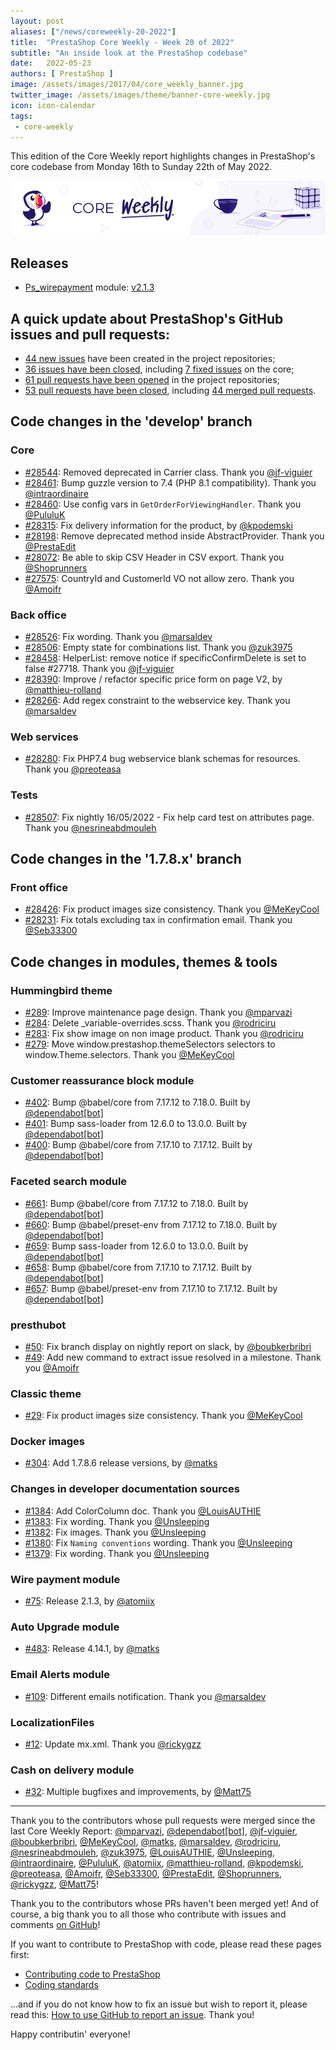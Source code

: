 ```yaml
---
layout: post
aliases: ["/news/coreweekly-20-2022"]
title:  "PrestaShop Core Weekly - Week 20 of 2022"
subtitle: "An inside look at the PrestaShop codebase"
date:   2022-05-23
authors: [ PrestaShop ]
image: /assets/images/2017/04/core_weekly_banner.jpg
twitter_image: /assets/images/theme/banner-core-weekly.jpg
icon: icon-calendar
tags:
 - core-weekly
---
```


This edition of the Core Weekly report highlights changes in PrestaShop's core codebase from Monday 16th to Sunday 22th of May 2022.

![Core Weekly banner](/assets/images/2018/12/banner-core-weekly.jpg)

## Releases

* [Ps_wirepayment](https://github.com/PrestaShop/ps_wirepayment) module: [v2.1.3](https://github.com/PrestaShop/ps_wirepayment/releases/tag/v2.1.3)

## A quick update about PrestaShop's GitHub issues and pull requests:

- [44 new issues](https://github.com/search?q=org%3APrestaShop+is%3Apublic++-repo%3Aprestashop%2Fprestashop.github.io++is%3Aissue+created%3A2022-05-16..2022-05-22) have been created in the project repositories;
- [36 issues have been closed](https://github.com/search?q=org%3APrestaShop+is%3Apublic++-repo%3Aprestashop%2Fprestashop.github.io++is%3Aissue+closed%3A2022-05-16..2022-05-22), including [7 fixed issues](https://github.com/search?q=org%3APrestaShop+is%3Apublic++-repo%3Aprestashop%2Fprestashop.github.io++is%3Aissue+label%3Afixed+closed%3A2022-05-16..2022-05-22) on the core;
- [61 pull requests have been opened](https://github.com/search?q=org%3APrestaShop+is%3Apublic++-repo%3Aprestashop%2Fprestashop.github.io++is%3Apr+created%3A2022-05-16..2022-05-22) in the project repositories;
- [53 pull requests have been closed](https://github.com/search?q=org%3APrestaShop+is%3Apublic++-repo%3Aprestashop%2Fprestashop.github.io++is%3Apr+closed%3A2022-05-16..2022-05-22), including [44 merged pull requests](https://github.com/search?q=org%3APrestaShop+is%3Apublic++-repo%3Aprestashop%2Fprestashop.github.io++is%3Apr+merged%3A2022-05-16..2022-05-22).


## Code changes in the 'develop' branch


### Core
* [#28544](https://github.com/PrestaShop/PrestaShop/pull/28544): Removed deprecated in Carrier class. Thank you [@jf-viguier](https://github.com/jf-viguier)
* [#28461](https://github.com/PrestaShop/PrestaShop/pull/28461): Bump guzzle version to 7.4 (PHP 8.1 compatibility). Thank you [@intraordinaire](https://github.com/intraordinaire)
* [#28460](https://github.com/PrestaShop/PrestaShop/pull/28460): Use config vars in `GetOrderForViewingHandler`. Thank you [@PululuK](https://github.com/PululuK)
* [#28315](https://github.com/PrestaShop/PrestaShop/pull/28315): Fix delivery information for the product, by [@kpodemski](https://github.com/kpodemski)
* [#28198](https://github.com/PrestaShop/PrestaShop/pull/28198): Remove deprecated method inside AbstractProvider. Thank you [@PrestaEdit](https://github.com/PrestaEdit)
* [#28072](https://github.com/PrestaShop/PrestaShop/pull/28072): Be able to skip CSV Header in CSV export. Thank you [@Shoprunners](https://github.com/Shoprunners)
* [#27575](https://github.com/PrestaShop/PrestaShop/pull/27575): CountryId and CustomerId VO not allow zero. Thank you [@Amoifr](https://github.com/Amoifr)


### Back office
* [#28526](https://github.com/PrestaShop/PrestaShop/pull/28526): Fix wording. Thank you [@marsaldev](https://github.com/marsaldev)
* [#28506](https://github.com/PrestaShop/PrestaShop/pull/28506): Empty state for combinations list. Thank you [@zuk3975](https://github.com/zuk3975)
* [#28458](https://github.com/PrestaShop/PrestaShop/pull/28458): HelperList: remove notice if specificConfirmDelete is set to false #27718. Thank you [@jf-viguier](https://github.com/jf-viguier)
* [#28390](https://github.com/PrestaShop/PrestaShop/pull/28390): Improve / refactor specific price form on page V2, by [@matthieu-rolland](https://github.com/matthieu-rolland)
* [#28266](https://github.com/PrestaShop/PrestaShop/pull/28266): Add regex constraint to the webservice key. Thank you [@marsaldev](https://github.com/marsaldev)


### Web services
* [#28280](https://github.com/PrestaShop/PrestaShop/pull/28280): Fix PHP7.4 bug webservice blank schemas for resources. Thank you [@preoteasa](https://github.com/preoteasa)


### Tests
* [#28507](https://github.com/PrestaShop/PrestaShop/pull/28507): Fix nightly 16/05/2022 - Fix help card test on attributes page. Thank you [@nesrineabdmouleh](https://github.com/nesrineabdmouleh)


## Code changes in the '1.7.8.x' branch


### Front office
* [#28426](https://github.com/PrestaShop/PrestaShop/pull/28426): Fix product images size consistency. Thank you [@MeKeyCool](https://github.com/MeKeyCool)
* [#28231](https://github.com/PrestaShop/PrestaShop/pull/28231): Fix totals excluding tax in confirmation email. Thank you [@Seb33300](https://github.com/Seb33300)


## Code changes in modules, themes & tools


### Hummingbird theme
* [#289](https://github.com/PrestaShop/hummingbird/pull/289): Improve maintenance page design. Thank you [@mparvazi](https://github.com/mparvazi)
* [#284](https://github.com/PrestaShop/hummingbird/pull/284): Delete _variable-overrides.scss. Thank you [@rodriciru](https://github.com/rodriciru)
* [#283](https://github.com/PrestaShop/hummingbird/pull/283): Fix show image on non image product. Thank you [@rodriciru](https://github.com/rodriciru)
* [#279](https://github.com/PrestaShop/hummingbird/pull/279): Move window.prestashop.themeSelectors selectors to window.Theme.selectors. Thank you [@MeKeyCool](https://github.com/MeKeyCool)


### Customer reassurance block module
* [#402](https://github.com/PrestaShop/blockreassurance/pull/402): Bump @babel/core from 7.17.12 to 7.18.0. Built by [@dependabot[bot]](https://github.com/apps/dependabot)
* [#401](https://github.com/PrestaShop/blockreassurance/pull/401): Bump sass-loader from 12.6.0 to 13.0.0. Built by [@dependabot[bot]](https://github.com/apps/dependabot)
* [#400](https://github.com/PrestaShop/blockreassurance/pull/400): Bump @babel/core from 7.17.10 to 7.17.12. Built by [@dependabot[bot]](https://github.com/apps/dependabot)


### Faceted search module
* [#661](https://github.com/PrestaShop/ps_facetedsearch/pull/661): Bump @babel/core from 7.17.12 to 7.18.0. Built by [@dependabot[bot]](https://github.com/apps/dependabot)
* [#660](https://github.com/PrestaShop/ps_facetedsearch/pull/660): Bump @babel/preset-env from 7.17.12 to 7.18.0. Built by [@dependabot[bot]](https://github.com/apps/dependabot)
* [#659](https://github.com/PrestaShop/ps_facetedsearch/pull/659): Bump sass-loader from 12.6.0 to 13.0.0. Built by [@dependabot[bot]](https://github.com/apps/dependabot)
* [#658](https://github.com/PrestaShop/ps_facetedsearch/pull/658): Bump @babel/core from 7.17.10 to 7.17.12. Built by [@dependabot[bot]](https://github.com/apps/dependabot)
* [#657](https://github.com/PrestaShop/ps_facetedsearch/pull/657): Bump @babel/preset-env from 7.17.10 to 7.17.12. Built by [@dependabot[bot]](https://github.com/apps/dependabot)


### presthubot
* [#50](https://github.com/PrestaShop/presthubot/pull/50): Fix branch display on nightly report on slack, by [@boubkerbribri](https://github.com/boubkerbribri)
* [#49](https://github.com/PrestaShop/presthubot/pull/49): Add new command to extract issue resolved in a milestone. Thank you [@Amoifr](https://github.com/Amoifr)


### Classic theme
* [#29](https://github.com/PrestaShop/classic-theme/pull/29): Fix product images size consistency. Thank you [@MeKeyCool](https://github.com/MeKeyCool)


### Docker images
* [#304](https://github.com/PrestaShop/docker/pull/304): Add 1.7.8.6 release versions, by [@matks](https://github.com/matks)


### Changes in developer documentation sources
* [#1384](https://github.com/PrestaShop/docs/pull/1384): Add ColorColumn doc. Thank you [@LouisAUTHIE](https://github.com/LouisAUTHIE)
* [#1383](https://github.com/PrestaShop/docs/pull/1383): Fix wording. Thank you [@Unsleeping](https://github.com/Unsleeping)
* [#1382](https://github.com/PrestaShop/docs/pull/1382): Fix images. Thank you [@Unsleeping](https://github.com/Unsleeping)
* [#1380](https://github.com/PrestaShop/docs/pull/1380): Fix `Naming conventions` wording. Thank you [@Unsleeping](https://github.com/Unsleeping)
* [#1379](https://github.com/PrestaShop/docs/pull/1379): Fix wording. Thank you [@Unsleeping](https://github.com/Unsleeping)


### Wire payment module
* [#75](https://github.com/PrestaShop/ps_wirepayment/pull/75): Release 2.1.3, by [@atomiix](https://github.com/atomiix)


### Auto Upgrade module
* [#483](https://github.com/PrestaShop/autoupgrade/pull/483): Release 4.14.1, by [@matks](https://github.com/matks)


### Email Alerts module
* [#109](https://github.com/PrestaShop/ps_emailalerts/pull/109): Different emails notification. Thank you [@marsaldev](https://github.com/marsaldev)


### LocalizationFiles
* [#12](https://github.com/PrestaShop/LocalizationFiles/pull/12): Update mx.xml. Thank you [@rickygzz](https://github.com/rickygzz)


### Cash on delivery module
* [#32](https://github.com/PrestaShop/ps_cashondelivery/pull/32): Multiple bugfixes and improvements, by [@Matt75](https://github.com/Matt75)


<hr />

Thank you to the contributors whose pull requests were merged since the last Core Weekly Report: [@mparvazi](https://github.com/mparvazi), [@dependabot[bot]](https://github.com/apps/dependabot), [@jf-viguier](https://github.com/jf-viguier), [@boubkerbribri](https://github.com/boubkerbribri), [@MeKeyCool](https://github.com/MeKeyCool), [@matks](https://github.com/matks), [@marsaldev](https://github.com/marsaldev), [@rodriciru](https://github.com/rodriciru), [@nesrineabdmouleh](https://github.com/nesrineabdmouleh), [@zuk3975](https://github.com/zuk3975), [@LouisAUTHIE](https://github.com/LouisAUTHIE), [@Unsleeping](https://github.com/Unsleeping), [@intraordinaire](https://github.com/intraordinaire), [@PululuK](https://github.com/PululuK), [@atomiix](https://github.com/atomiix), [@matthieu-rolland](https://github.com/matthieu-rolland), [@kpodemski](https://github.com/kpodemski), [@preoteasa](https://github.com/preoteasa), [@Amoifr](https://github.com/Amoifr), [@Seb33300](https://github.com/Seb33300), [@PrestaEdit](https://github.com/PrestaEdit), [@Shoprunners](https://github.com/Shoprunners), [@rickygzz](https://github.com/rickygzz), [@Matt75](https://github.com/Matt75)!

Thank you to the contributors whose PRs haven't been merged yet! And of course, a big thank you to all those who contribute with issues and comments [on GitHub](https://github.com/PrestaShop/PrestaShop)!

If you want to contribute to PrestaShop with code, please read these pages first:

 * [Contributing code to PrestaShop](https://devdocs.prestashop.com/8/contribute/contribution-guidelines/)
 * [Coding standards](https://devdocs.prestashop.com/8/development/coding-standards/)

...and if you do not know how to fix an issue but wish to report it, please read this: [How to use GitHub to report an issue](https://devdocs.prestashop.com/8/contribute/contribute-reporting-issues/). Thank you!

Happy contributin' everyone!

